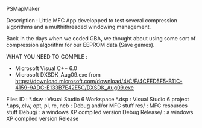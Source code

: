 PSMapMaker

Description :
Little MFC App developped to test several compression algorithms and a multhithreaded windowing management. 

Back in the days when we coded GBA, we thought about using some sort of compression algorithm for our EEPROM data (Save games). 


WHAT YOU NEED TO COMPILE :
- Microsoft Visual C++ 6.0
- Microsoft DXSDK_Aug09.exe from https://download.microsoft.com/download/4/C/F/4CFED5F5-B11C-4159-9ADC-E133B7E42E5C/DXSDK_Aug09.exe


Files ID :
*.dsw : Visual Studio 6 Workspace
*.dsp : Visual Studio 6 project
*.aps,.clw, opt, pl, rc, ncb : Debug and/or MFC stuff
res/ : MFC resources stuff
Debug/ : a windows XP compiled version Debug
Release/ : a windows XP compiled version Release
